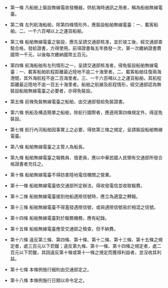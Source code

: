 * 第一條 凡船舶上裝設無線電收發機器，供航海時通訊之用者，稱為船舶無線電臺。

* 第二條 左列航海船舶，除第四條情形外，應裝設船舶無線電臺：一、載客船舶。二、一千六百噸以上之運貨船舶。

* 第三條 船舶無線電臺之裝設，應先呈請交通部核准，並於竣工後，經交通部查驗合格，發給證書，方得使用。前項證書每五年換發一次，第一次繳納證書費國幣一千元，以後每次繳納國幣五百元。

* 第四條 航海船舶有左列情形之一，呈請交通部核准者，得免裝設船舶無線電臺：一、載客船舶航程距離最近陸地不逾二十海里者。二、載客船舶往復兩海港間，其外海航程不逾二百海里者。三、一千六百噸以上之運貨船舶，其航程距離最近陸地不逾一百五十海里者。船舶之航線及航程情形，經交通部認為無裝設船舶無線電臺之必要者，亦得免裝設。

* 第五條 前條免裝無線電臺之船舶，由交通部發給免裝證書。

* 第六條 帆船及構造簡單之船舶，除航行國際者，應適用第四條規定外，得逕免裝設。

* 第七條 航行內河船舶因事實上之必要，得依第三條之規定，呈請裝設船舶無線電臺。

* 第八條 船舶無線電臺之主管人為船長。

* 第九條 船舶無線電臺之報務員、值更員，應以中華民國人民領有交通部所發合格證書者充任之。

* 第十條 船舶無線電臺不得妨害陸地電信機關之營業。

* 第十一條 船舶無線電臺依交通部所定辦法，得收發電信並收取報費。

* 第十二條 船舶無線電臺接到他船遇險信號時，應立為適當之轉報。

* 第十三條 船舶無線電臺不得濫發遇險信號，或與遇險信號易於相混之信號。

* 第十四條 船舶無線電臺對於報務機務，應有紀錄。

* 第十五條 船舶無線電臺應受交通部之檢查，但不納費。

* 第十六條 違反第三條、第四條、第十條、第十二條、第十三條、第十五條之規定者，處三百元以下罰鍰；違反第九條、第十一條、第十四條之規定者，處二百元以下罰鍰，其因違反第十條或第十一條之規定而獲得利益者，並沒收其利益。

* 第十七條 本條例施行細則由交通部定之。

* 第十八條 本條例施行日期以命令定之。

